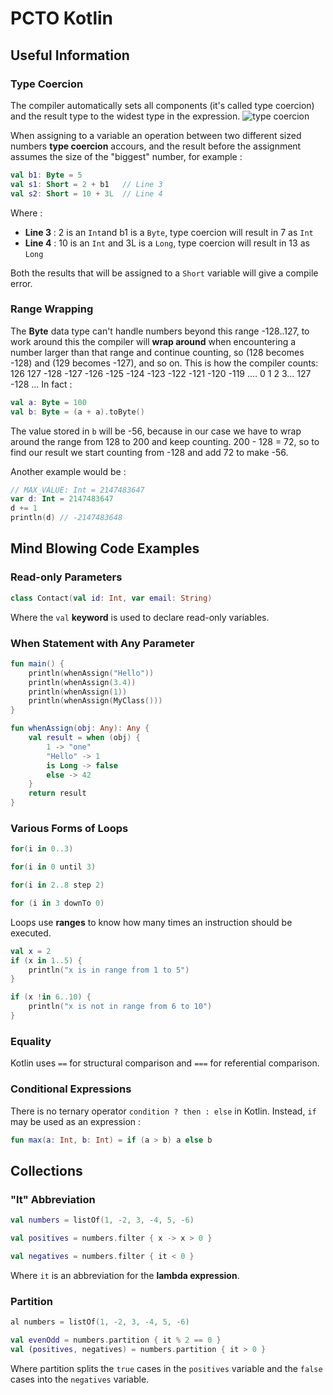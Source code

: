 # PCTO Kotlin

## Useful Information

### Type Coercion

The compiler automatically sets all components (it's called type coercion) and the result type to the widest type in the expression.
![type coercion](https://ucarecdn.com/f6fd5591-06db-4ba1-a67f-9c6bfcffd526/)

When assigning to a variable an operation between two different sized numbers **type coercion** accours, and the result before the assignment assumes the size of the "biggest" number, for example :
```kt
val b1: Byte = 5
val s1: Short = 2 + b1   // Line 3
val s2: Short = 10 + 3L  // Line 4
```
Where :
+ **Line 3** : 2 is an `Int`and b1 is a `Byte`, type coercion will result in 7 as `Int`
+ **Line 4** : 10 is an `Int` and 3L is a `Long`, type coercion will result in 13 as `Long`

Both the results that will be assigned to a `Short` variable will give a compile error.

### Range Wrapping

The **Byte** data type can't handle numbers beyond this range -128..127, to work around this the compiler will **wrap around** when encountering a number larger than that range and continue counting, so (128 becomes -128) and (129 becomes -127), and so on.
This is how the compiler counts: 126 127 -128 -127 -126 -125 -124 -123 -122 -121 -120 -119 .... 0 1 2 3... 127 -128 ...
In fact :
```kt
val a: Byte = 100
val b: Byte = (a + a).toByte()
```
The value stored in `b` will be -56, because in our case we have to wrap around the range from 128 to 200 and keep counting.
200 - 128 = 72, so to find our result we start counting from -128 and add 72 to make -56.

Another example would be :
```kt
// MAX_VALUE: Int = 2147483647
var d: Int = 2147483647
d += 1
println(d) // -2147483648
```

## Mind Blowing Code Examples

### Read-only Parameters

```kt
class Contact(val id: Int, var email: String) 
```
Where the `val` **keyword** is used to declare read-only variables.

### When Statement with Any Parameter

```kt
fun main() {
    println(whenAssign("Hello"))
    println(whenAssign(3.4))
    println(whenAssign(1))
    println(whenAssign(MyClass()))
}

fun whenAssign(obj: Any): Any {
    val result = when (obj) {
        1 -> "one"
        "Hello" -> 1
        is Long -> false
        else -> 42
    }
    return result
}
```

### Various Forms of Loops

```kt
for(i in 0..3)

for(i in 0 until 3)

for(i in 2..8 step 2)

for (i in 3 downTo 0)
```
Loops use **ranges** to know how many times an instruction should be executed.

```kt
val x = 2
if (x in 1..5) {
    println("x is in range from 1 to 5")
}

if (x !in 6..10) {
    println("x is not in range from 6 to 10")
}
```

### Equality

Kotlin uses `==` for structural comparison and `===` for referential comparison.

### Conditional Expressions

There is no ternary operator `condition ? then : else` in Kotlin. Instead, `if` may be used as an expression :

```kt
fun max(a: Int, b: Int) = if (a > b) a else b  
```

## Collections

### "It" Abbreviation

```kt
val numbers = listOf(1, -2, 3, -4, 5, -6)

val positives = numbers.filter { x -> x > 0 }

val negatives = numbers.filter { it < 0 }
```
Where `it` is an abbreviation for the **lambda expression**.

### Partition

```kt
al numbers = listOf(1, -2, 3, -4, 5, -6)

val evenOdd = numbers.partition { it % 2 == 0 }
val (positives, negatives) = numbers.partition { it > 0 }
```
Where partition splits the `true` cases in the `positives` variable and the `false` cases into the `negatives` variable.
